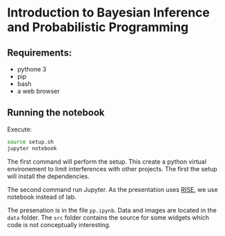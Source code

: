# Introduction to Bayesian Inference and Probabilistic Programming


## Requirements:
- pythone 3
- pip
- bash
- a web browser

## Running the notebook

Execute:
```bash
source setup.sh
jupyter notebook
```

The first command will perform the setup.
This create a python virtual environement to limit interferences with other projects.
The first the setup will install the dependencies.

The second command run Jupyter.
As the presentation uses [RISE](https://github.com/damianavila/RISE), we use notebook instead of lab.

The presenation is in the file `pp.ipynb`.
Data and images are located in the `data` folder.
The `src` folder contains the source for some widgets which code is not conceptually interesting.

